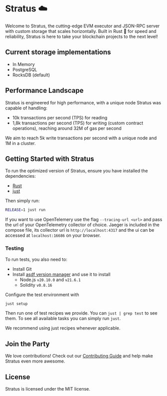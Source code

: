 # Stratus ☁️

Welcome to Stratus, the cutting-edge EVM executor and JSON-RPC server with custom storage that scales horizontally. Built in Rust 🦀 for speed and reliability, Stratus is here to take your blockchain projects to the next level!

## Current storage implementations

- In Memory
- PostgreSQL
- RocksDB (default)

## Performance Landscape

Stratus is engineered for high performance, with a unique node Stratus was capable of handling:

- 10k transactions per second (TPS) for reading
- 1,8k transactions per second (TPS) for writing (custom contract operations), reaching around 32M of gas per second

We aim to reach 5k write transactions per second with a unique node and 1M in a cluster.

## Getting Started with Stratus

To run the optimized version of Stratus, ensure you have installed the dependencies:

- [Rust](https://www.rust-lang.org/tools/install)
- [just](https://github.com/casey/just)

Then simply run:

```bash
RELEASE=1 just run
```

If you want to use OpenTelemery use the flag `--tracing-url <url>` and pass
the url of your OpenTelemetry collector of choice. Jaeger is included in the compose
file, its collector url is `http://localhost:4317` and the ui can be accessed at
`localhost:16686` on your browser.

### Testing

To run tests, you also need to:

- Install Git
- Install [asdf version manager](https://asdf-vm.com/) and use it to install
  + Node.js `v20.10.0` and `v21.6.1`
  + Solidity `v0.8.16`

Configure the test environment with

```bash
just setup
```

Then run one of test recipes we provide. You can `just | grep test` to see them.
To see all available tasks you can simply run `just`.

We recommend using just recipes whenever applicable.

## Join the Party

We love contributions! Check out our [Contributing Guide](CONTRIBUTING.md) and help make Stratus even more awesome.

## License

Stratus is licensed under the MIT license.
